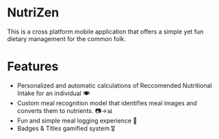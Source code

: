 # NutriZen
This is a cross platform mobile application that offers a simple yet fun dietary management for the common folk.

# Features
- Personalized and automatic calculations of Reccomended Nutritional Intake for an individual 🍽️
- Custom meal recognition model that identifies meal images and converts them to nutrients. 📷→📊
- Fun and simple meal logging experience 📔
- Badges & Titles gamified system 🎖️
